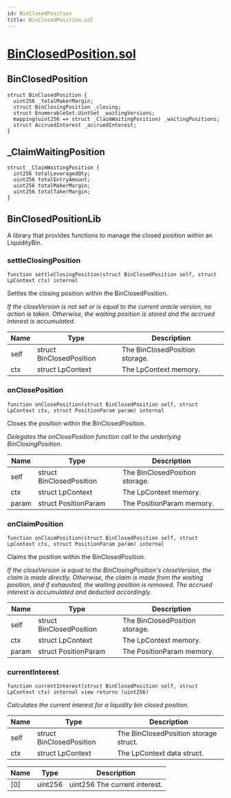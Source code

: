 ```yaml
---
id: BinClosedPosition
title: BinClosedPosition.sol
---
```

# [BinClosedPosition.sol](https://github.com/chromatic-protocol/contracts/tree/main/contracts/core/libraries/liquidity/BinClosedPosition.sol)

## BinClosedPosition

```solidity
struct BinClosedPosition {
  uint256 _totalMakerMargin;
  struct BinClosingPosition _closing;
  struct EnumerableSet.UintSet _waitingVersions;
  mapping(uint256 => struct _ClaimWaitingPosition) _waitingPositions;
  struct AccruedInterest _accruedInterest;
}
```

## _ClaimWaitingPosition

```solidity
struct _ClaimWaitingPosition {
  int256 totalLeveragedQty;
  uint256 totalEntryAmount;
  uint256 totalMakerMargin;
  uint256 totalTakerMargin;
}
```

## BinClosedPositionLib

A library that provides functions to manage the closed position within an LiquidityBin.

### settleClosingPosition

```solidity
function settleClosingPosition(struct BinClosedPosition self, struct LpContext ctx) internal
```

Settles the closing position within the BinClosedPosition.

_If the closeVersion is not set or is equal to the current oracle version, no action is taken.
     Otherwise, the waiting position is stored and the accrued interest is accumulated._

| Name | Type | Description |
| ---- | ---- | ----------- |
| self | struct BinClosedPosition | The BinClosedPosition storage. |
| ctx | struct LpContext | The LpContext memory. |

### onClosePosition

```solidity
function onClosePosition(struct BinClosedPosition self, struct LpContext ctx, struct PositionParam param) internal
```

Closes the position within the BinClosedPosition.

_Delegates the onClosePosition function call to the underlying BinClosingPosition._

| Name | Type | Description |
| ---- | ---- | ----------- |
| self | struct BinClosedPosition | The BinClosedPosition storage. |
| ctx | struct LpContext | The LpContext memory. |
| param | struct PositionParam | The PositionParam memory. |

### onClaimPosition

```solidity
function onClaimPosition(struct BinClosedPosition self, struct LpContext ctx, struct PositionParam param) internal
```

Claims the position within the BinClosedPosition.

_If the closeVersion is equal to the BinClosingPosition's closeVersion, the claim is made directly.
     Otherwise, the claim is made from the waiting position, and if exhausted, the waiting position is removed.
     The accrued interest is accumulated and deducted accordingly._

| Name | Type | Description |
| ---- | ---- | ----------- |
| self | struct BinClosedPosition | The BinClosedPosition storage. |
| ctx | struct LpContext | The LpContext memory. |
| param | struct PositionParam | The PositionParam memory. |

### currentInterest

```solidity
function currentInterest(struct BinClosedPosition self, struct LpContext ctx) internal view returns (uint256)
```

_Calculates the current interest for a liquidity bin closed position._

| Name | Type | Description |
| ---- | ---- | ----------- |
| self | struct BinClosedPosition | The BinClosedPosition storage struct. |
| ctx | struct LpContext | The LpContext data struct. |

| Name | Type | Description |
| ---- | ---- | ----------- |
| [0] | uint256 | uint256 The current interest. |

